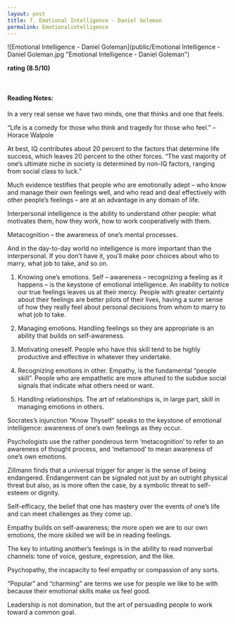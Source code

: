 ```yaml
---
layout: post
title: 7. Emotional Intelligence - Daniel Goleman
permalink: Emotionalintelligence
---
```


![Emotional Intelligence - Daniel Goleman](public/Emotional Intelligence - Daniel Goleman.jpg "Emotional Intelligence - Daniel Goleman")

**rating (8.5/10)**

<br>

#### Reading Notes:

In a very real sense we have two minds, one that thinks and one that feels.

“Life is a comedy for those who think and tragedy for those who feel.” – Horace Walpole

At best, IQ contributes about 20 percent to the factors that determine life success, which leaves 20 percent to the other forces. “The vast majority of one’s ultimate niche in society is determined by non-IQ factors, ranging from social class to luck.”

Much evidence testifies that people who are emotionally adept – who know and manage their own feelings well, and who read and deal effectively with other people’s feelings – are at an advantage in any domain of life.

Interpersonal intelligence is the ability to understand other people: what motivates them, how they work, how to work cooperatively with them.

Metacognition – the awareness of one’s mental processes.

And in the day-to-day world no intelligence is more important than the interpersonal. If you don’t have it, you’ll make poor choices about who to marry, what job to take, and so on.

1.	Knowing one’s emotions. Self – awareness – recognizing a feeling as it happens – is the keystone of emotional intelligence. An inability to notice our true feelings leaves us at their mercy. People with greater certainty about their feelings are better pilots of their lives, having a surer sense of how they really feel about personal decisions from whom to marry to what job to take.

2.	Managing emotions. Handling feelings so they are appropriate is an ability that builds on self-awareness. 

3.	Motivating oneself. People who have this skill tend to be highly productive and effective in whatever they undertake.

4.	Recognizing emotions in other. Empathy, is the fundamental “people skill”. People who are empathetic are more attuned to the subdue social signals that indicate what others need or want. 

5.	Handling relationships. The art of relationships is, in large part, skill in managing emotions in others.

Socrates’s injunction “Know Thyself” speaks to the keystone of emotional intelligence: awareness of one’s own feelings as they occur.

Psychologists use the rather ponderous term ‘metacognition’ to refer to an awareness of thought process, and ‘metamood’ to mean awareness of one’s own emotions.

Zillmann finds that a universal trigger for anger is the sense of being endangered. Endangerment can be signaled not just by an outright physical threat but also, as is more often the case, by a symbolic threat to self-esteem or dignity.

Self-efficacy, the belief that one has mastery over the events of one’s life and can meet challenges as they come up. 

Empathy builds on self-awareness; the more open we are to our own emotions, the more skilled we will be in reading feelings.

The key to intuiting another’s feelings is in the ability to read nonverbal channels: tone of voice, gesture, expression, and the like.

Psychopathy, the incapacity to feel empathy or compassion of any sorts.

“Popular” and “charming” are terms we use for people we like to be with because their emotional skills make us feel good.

Leadership is not domination, but the art of persuading people to work toward a common goal.

